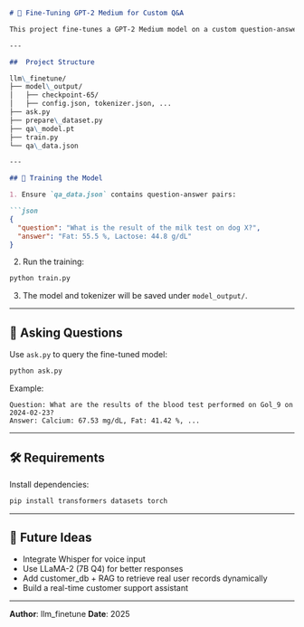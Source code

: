 ```markdown
# 🧠 Fine-Tuning GPT-2 Medium for Custom Q&A

This project fine-tunes a GPT-2 Medium model on a custom question-answer dataset and allows interactive querying after training. It is built for experimentation and learning on a modest GPU setup (e.g., Tesla T4).

---

##  Project Structure

llm\_finetune/
├── model\_output/
│   ├── checkpoint-65/
│   ├── config.json, tokenizer.json, ...
├── ask.py
├── prepare\_dataset.py
├── qa\_model.pt
├── train.py
└── qa\_data.json

---

## 🚀 Training the Model

1. Ensure `qa_data.json` contains question-answer pairs:

```json
{
  "question": "What is the result of the milk test on dog X?",
  "answer": "Fat: 55.5 %, Lactose: 44.8 g/dL"
}
```

2. Run the training:

```bash
python train.py
```

3. The model and tokenizer will be saved under `model_output/`.

---

## 💬 Asking Questions

Use `ask.py` to query the fine-tuned model:

```bash
python ask.py
```

Example:

```
Question: What are the results of the blood test performed on Gol_9 on 2024-02-23?
Answer: Calcium: 67.53 mg/dL, Fat: 41.42 %, ...
```

---

## 🛠️ Requirements

Install dependencies:

```bash
pip install transformers datasets torch
```

---

## 🔮 Future Ideas

* Integrate Whisper for voice input
* Use LLaMA-2 (7B Q4) for better responses
* Add customer\_db + RAG to retrieve real user records dynamically
* Build a real-time customer support assistant

---

**Author**: llm\_finetune
**Date**: 2025

```
```
